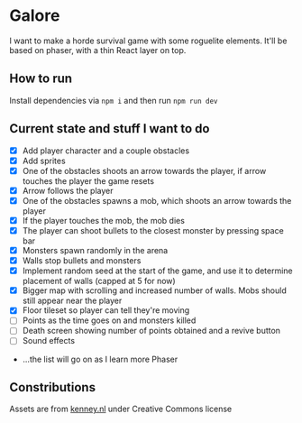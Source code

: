 # Galore

I want to make a horde survival game with some roguelite elements. It'll be based on phaser, with a thin React layer on top.

## How to run
Install dependencies via `npm i` and then run `npm run dev`

## Current state and stuff I want to do
- [x] Add player character and a couple obstacles
- [x] Add sprites
- [x] One of the obstacles shoots an arrow towards the player, if arrow touches the player the game resets
- [x] Arrow follows the player
- [x] One of the obstacles spawns a mob, which shoots an arrow towards the player
- [X] If the player touches the mob, the mob dies
- [X] The player can shoot bullets to the closest monster by pressing space bar
- [X] Monsters spawn randomly in the arena
- [X] Walls stop bullets and monsters
- [X] Implement random seed at the start of the game, and use it to determine placement of walls (capped at 5 for now)
- [X] Bigger map with scrolling and increased number of walls. Mobs should still appear near the player
- [X] Floor tileset so player can tell they're moving
- [ ] Points as the time goes on and monsters killed
- [ ] Death screen showing number of points obtained and a revive button
- [ ] Sound effects
- ...the list will go on as I learn more Phaser

## Constributions

Assets are from [kenney.nl](https://kenney.nl/assets/tiny-dungeon) under Creative Commons license